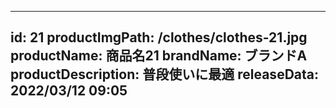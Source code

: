 
---
id: 21
productImgPath: /clothes/clothes-21.jpg
productName: 商品名21
brandName: ブランドA
productDescription: 普段使いに最適
releaseData: 2022/03/12 09:05
---
  